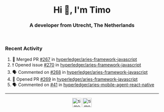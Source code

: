 <h1 align="center">Hi 👋, I'm Timo</h1>
<h3 align="center">A developer from Utrecht, The Netherlands</h3>
<br/>
<!-- https://github.com/rahuldkjain/github-profile-readme-generator --!>

<!--  <p align="left"><img src="https://github-readme-stats.vercel.app/api?username=timoglastra&show_icons=true&count_private=true&" alt="timoglastra" /></p> --!>

<!--
Github language stats
<p align="left"><img src="https://github-readme-stats.vercel.app/api/top-langs/?username=timoglastra&layout=compact" alt="timoglastra" /><p>
-->

<!-- Codestats language stats -->
<!-- <p align="left"><img src="https://codestats-readme.vercel.app/api/top-langs/?username=timoglastra&layout=compact&language_count=12" alt="timoglastra" /><p>    --!>
  
<h3>Recent Activity</h3>

<!--START_SECTION:activity-->
1. 🎉 Merged PR [#267](https://github.com/hyperledger/aries-framework-javascript/pull/267) in [hyperledger/aries-framework-javascript](https://github.com/hyperledger/aries-framework-javascript)
2. ❗️ Opened issue [#270](https://github.com/hyperledger/aries-framework-javascript/issues/270) in [hyperledger/aries-framework-javascript](https://github.com/hyperledger/aries-framework-javascript)
3. 🗣 Commented on [#268](https://github.com/hyperledger/aries-framework-javascript/issues/268) in [hyperledger/aries-framework-javascript](https://github.com/hyperledger/aries-framework-javascript)
4. 💪 Opened PR [#269](https://github.com/hyperledger/aries-framework-javascript/pull/269) in [hyperledger/aries-framework-javascript](https://github.com/hyperledger/aries-framework-javascript)
5. 🗣 Commented on [#41](https://github.com/hyperledger/aries-mobile-agent-react-native/issues/41) in [hyperledger/aries-mobile-agent-react-native](https://github.com/hyperledger/aries-mobile-agent-react-native)
<!--END_SECTION:activity-->

---

<p align="center">
<a href="https://twitter.com/timoglastra" target="blank"><img align="center" src="https://cdn.jsdelivr.net/npm/simple-icons@3.0.1/icons/twitter.svg" alt="timoglastra" height="30" width="30" /></a>
<a href="https://linkedin.com/in/timoglastra" target="blank"><img align="center" src="https://cdn.jsdelivr.net/npm/simple-icons@3.0.1/icons/linkedin.svg" alt="timoglastra" height="30" width="30" /></a>
</p>



